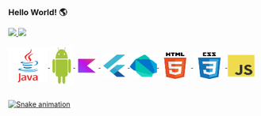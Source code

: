 ### Hello World! 🌎

<div>
  <a href="https://github.com/danifufu">
  <img height="180em" src="https://github-readme-stats.vercel.app/api?username=danifufu&show_icons=true&theme=tokyonight&include_all_commits=true&count_private=true"/>
  <img height="180em" src="https://github-readme-stats.vercel.app/api/top-langs/?username=danifufu&layout=compact&langs_count=7&theme=tokyonight"/>
</div>

<div style="display: inline_block"><br>
  <img align="center" height="70" width="80" src="https://raw.githubusercontent.com/devicons/devicon/1119b9f84c0290e0f0b38982099a2bd027a48bf1/icons/java/java-original-wordmark.svg">
  <img align="center" height="80" width="47" src="https://raw.githubusercontent.com/devicons/devicon/master/icons/android/android-original.svg">
  <img align="center" height="37" width="47" src="https://raw.githubusercontent.com/devicons/devicon/1119b9f84c0290e0f0b38982099a2bd027a48bf1/icons/kotlin/kotlin-original.svg">
  <img align="center" height="45" width="55" src="https://raw.githubusercontent.com/devicons/devicon/master/icons/flutter/flutter-original.svg">
  <img align="center" height="45" width="55" src="https://raw.githubusercontent.com/devicons/devicon/master/icons/dart/dart-original.svg">
  <img align="center" height="55" width="65" src="https://raw.githubusercontent.com/devicons/devicon/1119b9f84c0290e0f0b38982099a2bd027a48bf1/icons/html5/html5-original-wordmark.svg">
  <img align="center" height="55" width="65" src="https://raw.githubusercontent.com/devicons/devicon/1119b9f84c0290e0f0b38982099a2bd027a48bf1/icons/css3/css3-original-wordmark.svg">
  <img align="center" height="45" width="55" src="https://raw.githubusercontent.com/devicons/devicon/1119b9f84c0290e0f0b38982099a2bd027a48bf1/icons/javascript/javascript-original.svg">
  
</div>

##

![Snake animation](https://github.com/danifufu/danifufu/blob/output/github-contribution-grid-snake.svg)
